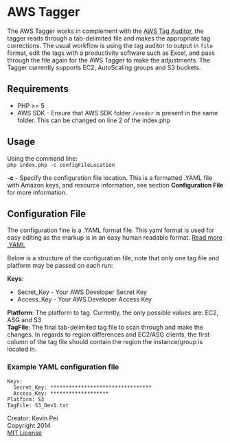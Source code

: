 AWS Tagger
======

The AWS Tagger works in complement with the [AWS Tag Auditor](https://github.com/kpei/AWS-Tag-Auditor), the tagger reads through a tab-delimited file and makes the appropriate tag corrections.  The usual workflow is using the tag auditor to output in `file` format, edit the tags with a productivity software such as Excel, and pass through the file again for the AWS Tagger to make the adjustments.  The Tagger currently supports EC2, AutoScaling groups and S3 buckets.  

Requirements
------
  
* PHP >= 5
* AWS SDK - Ensure that AWS SDK folder `/vendor` is present in the same folder.  This can be changed on line 2 of the index.php

Usage
------
  
Using the command line:  
` php index.php -c configFileLocation `  

**-c** - Specify the configuration file location. This is a formatted .YAML file with Amazon keys, and resource information, see section **Configuration File** for more information.  

Configuration File
------
  
The configuration fine is a .YAML format file.  This yaml format is used for easy editing as the markup is in an easy human readable format. [Read more .YAML](http://www.yaml.org/start.html)  

Below is a structure of the configuration file, note that only one tag file and platform may be passed on each run:

__Keys__:

* Secret\_Key \- Your AWS Developer Secret Key  
* Access\_Key \- Your AWS Developer Access Key  

__Platform__: The platform to tag.  Currently, the only possible values are: EC2, ASG and S3  
__TagFile__: The final tab-delimited tag file to scan through and make the changes.  In regards to region differences and EC2/ASG clients, the first column of the tag file should contain the region the instance/group is located in.

### Example YAML configuration file

    Keys:
      Secret_Key: *********************************
      Access_Key: *******************
    Platform: S3
    TagFile: S3_Dev1.txt


Creator: Kevin Pei  
Copyright 2014  
[MIT License](https://tldrlegal.com/license/mit-license#summary)